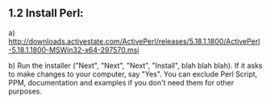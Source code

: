  


1.2 Install Perl:
--------------
a) http://downloads.activestate.com/ActivePerl/releases/5.18.1.1800/ActivePerl-5.18.1.1800-MSWin32-x64-297570.msi

b) Run the installer ("Next", "Next", "Next", "Install", blah blah blah).  If it asks to make changes to your computer, say "Yes".
You can exclude Perl Script, PPM, documentation and examples if you don't need them for other purposes.

